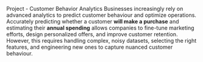 Project - Customer Behavior Analytics
Businesses increasingly rely on advanced analytics to predict customer behaviour and optimize operations. Accurately predicting whether a customer **will make a purchase** and estimating their **annual spending** allows companies to fine-tune marketing efforts, design personalized offers, and improve customer retention. However, this requires handling complex, noisy datasets, selecting the right features, and engineering new ones to capture nuanced customer behaviour.
